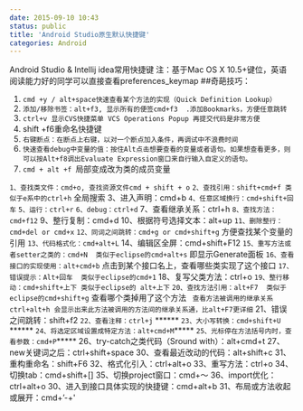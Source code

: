 ```yaml
---
date: 2015-09-10 10:43
status: public
title: 'Android Studio原生默认快捷键'
categories: Android
---
```


Android Studio & Intellij idea常用快捷键
注：基于Mac OS X 10.5+键位，英语阅读能力好的同学可以直接查看preferences_keymap
##奇葩技巧：
1. `cmd +y / alt+space快速查看某个方法的实现（Quick Definition Lookup）`
2. `添加/移除书签：alt+f3, 显示所有的便签cmd+f3  .添加Bookmarks，方便任意跳转 `
3. `ctrl+v 显示CVS快捷菜单 VCS Operations Popup 再提交代码是非常方便`
4. shift +f6重命名快捷键
5. `右键断点：在断点上右键，以对一个断点加入条件，再调试中不浪费时间`
6. `快速查看debug中变量的值：按住Alt点击想要查看的变量或者语句。如果想查看更多，则可以按Alt+f8调出Evaluate Expression窗口来自行输入自定义的语句。 `
7. `cmd + alt +f `局部变成改为类的成员变量

    

`1、查找类文件：cmd+o, 查找资源文件cmd + shift + o`
`2、查找引用：shift+cmd+f 类似于e系中的ctrl+h` 全局搜索
3、进入声明：cmd+b
`4、任意区域换行：cmd+shift+回车`
`5、运行：ctrl+r`
`6、debug：ctrl+d`
7、查看继承关系：ctrl+h
`8、查找方法：cmd+f12`
9、整行复制：cmd+d
10、根据符号选择文本：alt+up
`11、删除整行：cmd+del or cmd+x`
`12、同词之间跳转：cmd+g or cmd+shift+g` 方便查找某个变量的引用
`13、代码格式化：cmd+alt+L`
14、编辑区全屏：cmd+shift+F12
`15、重写方法或者setter之类的：cmd+N  类似于eclipse的cmd+alt+s` 即显示Generate面板
`16、查看接口的实现使用：alt+cmd+b` 点击到某个接口名上，查看哪些类实现了这个接口
`17、错误提示：Alt+回车  类似于eclipse的cmd+1`
18、复写父类方法：ctrl+o
`19、整行移动：cmd+shift+上下 类似于eclipse的 alt+上下`
`20、查找方法引用：alt+F7  类似于eclipse的cmd+shift+g` 查看哪个类掉用了这个方法
   ` 查看方法被调用的继承关系 ctrl+alt+h 会显示出来此方法被调用的方法间的继承关系通，比alt+F7更详细`
21、错误之间跳转：shift+f2
`22、查看注释：ctrl+j` ******
`23、大小写转换：cmd+shift+U` ******
`24、将选定区域设置成特定方法：alt+cmd+M`*****
`25、光标停在方法括号内时，查看参数：cmd+P`*****
26、try-catch之类代码（Sround with）：alt+cmd+t
27、new关键词之后：ctrl+shift+space
30、查看最近改动的代码：alt+shift+c
31、重构重命名：shift+F6
32、格式化引入：ctrl+alt+o
33、重写方法：ctrl+o
34、切换tab：cmd+shift+[]
35、切换project窗口：cmd+～
36、import优化：ctrl+alt+o
30、进入到接口具体实现的快捷键：cmd+alt+b
31、布局或方法收起或展开：cmd+’-\+'
